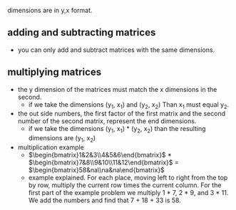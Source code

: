 dimensions are in y,x format. 
## adding and subtracting matrices
- you can only add and subtract matrices with the same dimensions. 

## multiplying matrices
- the y dimension of the matrices must match the x dimensions in the second. 
	- if we take the dimensions (y$_1$, x$_1$) and (y$_2$, x$_2$) Than x$_1$ must equal y$_2$.
- the out side numbers, the first factor of the first matrix and the second number of the second matrix, represent the end dimensions. 
	-  if we take the dimensions (y$_1$, x$_1$) * (y$_2$, x$_2$)  than the resulting dimensions are (y$_1$, x$_2$)
- multiplication example
	- $\begin{bmatrix}1&2&3\\4&5&6\end{bmatrix}$  * $\begin{bmatrix}7&8\\9&10\\11&12\end{bmatrix}$ =  $\begin{bmatrix}58&na\\na&na\end{bmatrix}$
	- example explained. For each place, moving left to right from the top by row, multiply the current row times the current column. For the first part of the example problem we multiply 1 * 7, 2 * 9, and 3 * 11. We add the numbers and find that 7 + 18 + 33 is 58.